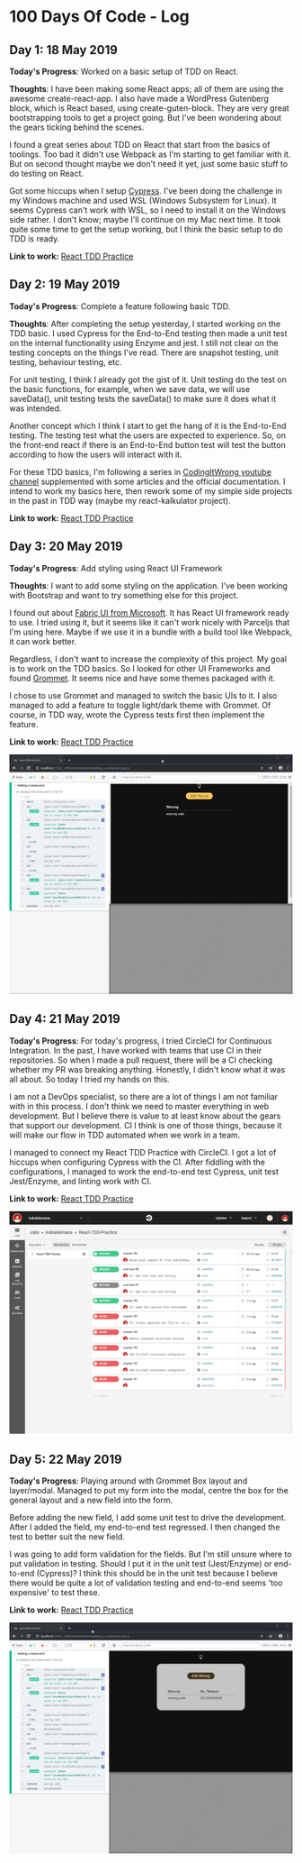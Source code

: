 # 100 Days Of Code - Log

## Day 1: 18 May 2019

**Today's Progress**: Worked on a basic setup of TDD on React.

**Thoughts**: I have been making some React apps; all of them are using the
awesome create-react-app. I also have made a WordPress Gutenberg block, which is
React based, using create-guten-block. They are very great bootstrapping tools
to get a project going. But I've been wondering about the gears ticking behind
the scenes.

I found a great series about TDD on React that start from the basics of
toolings. Too bad it didn't use Webpack as I'm starting to get familiar with it.
But on second thought maybe we don't need it yet, just some basic stuff to do
testing on React.

Got some hiccups when I setup [Cypress](http://cypress.io). I've been doing the
challenge in my Windows machine and used WSL (Windows Subsystem for Linux). It
seems Cypress can't work with WSL, so I need to install it on the Windows side
rather. I don't know; maybe I'll continue on my Mac next time. It took quite
some time to get the setup working, but I think the basic setup to do TDD is
ready.

**Link to work:**
[React TDD Practice](https://github.com/indralukmana/React-TDD-Practice)

## Day 2: 19 May 2019

**Today's Progress**: Complete a feature following basic TDD.

**Thoughts**: After completing the setup yesterday, I started working on the TDD
basic. I used Cypress for the End-to-End testing then made a unit test on the
internal functionality using Enzyme and jest. I still not clear on the testing
concepts on the things I've read. There are snapshot testing, unit testing,
behaviour testing, etc.

For unit testing, I think I already got the gist of it. Unit testing do the test
on the basic functions, for example, when we save data, we will use saveData(),
unit testing tests the saveData() to make sure it does what it was intended.

Another concept which I think I start to get the hang of it is the End-to-End
testing. The testing test what the users are expected to experience. So, on the
front-end react if there is an End-to-End button test will test the button
according to how the users will interact with it.

For these TDD basics, I'm following a series in
[CodingItWrong youtube channel](https://youtu.be/0aAdglT39go) supplemented with
some articles and the official documentation. I intend to work my basics here,
then rework some of my simple side projects in the past in TDD way (maybe my
react-kalkulator project).

**Link to work:**
[React TDD Practice](https://github.com/indralukmana/React-TDD-Practice)

## Day 3: 20 May 2019

**Today's Progress**: Add styling using React UI Framework

**Thoughts**: I want to add some styling on the application. I've been working
with Bootstrap and want to try something else for this project.

I found out about
[Fabric UI from Microsoft](https://github.com/OfficeDev/office-ui-fabric-react).
It has React UI framework ready to use. I tried using it, but it seems like it
can't work nicely with Parceljs that I'm using here. Maybe if we use it in a
bundle with a build tool like Webpack, it can work better.

Regardless, I don't want to increase the complexity of this project. My goal is
to work on the TDD basics. So I looked for other UI Frameworks and found
[Grommet](https://v2.grommet.io/). It seems nice and have some themes packaged
with it.

I chose to use Grommet and managed to switch the basic UIs to it. I also managed
to add a feature to toggle light/dark theme with Grommet. Of course, in TDD way,
wrote the Cypress tests first then implement the feature.

**Link to work:**
[React TDD Practice](https://github.com/indralukmana/React-TDD-Practice)

![Day 3 Progress](https://github.com/indralukmana/100-days-of-code/raw/master/screenshots/D3.gif)

## Day 4: 21 May 2019

**Today's Progress**: For today's progress, I tried CircleCI for Continuous
Integration. In the past, I have worked with teams that use CI in their
repositories. So when I made a pull request, there will be a CI checking whether
my PR was breaking anything. Honestly, I didn't know what it was all about. So
today I tried my hands on this.

I am not a DevOps specialist, so there are a lot of things I am not familiar
with in this process. I don't think we need to master everything in web
development. But I believe there is value to at least know about the gears that
support our development. CI I think is one of those things, because it will make
our flow in TDD automated when we work in a team.

I managed to connect my React TDD Practice with CircleCI. I got a lot of hiccups
when configuring Cypress with the CI. After fiddling with the configurations, I
managed to work the end-to-end test Cypress, unit test Jest/Enzyme, and linting
work with CI.

**Link to work:**
[React TDD Practice](https://github.com/indralukmana/React-TDD-Practice)

![Day 4 Progress](https://github.com/indralukmana/100-days-of-code/raw/master/screenshots/D4.png)

## Day 5: 22 May 2019

**Today's Progress**: Playing around with Grommet Box layout and layer/modal.
Managed to put my form into the modal, centre the box for the general layout and
a new field into the form.

Before adding the new field, I add some unit test to drive the development.
After I added the field, my end-to-end test regressed. I then changed the test
to better suit the new field.

I was going to add form validation for the fields. But I'm still unsure where to
put validation in testing. Should I put it in the unit test (Jest/Enzyme) or
end-to-end (Cypress)? I think this should be in the unit test because I believe
there would be quite a lot of validation testing and end-to-end seems 'too
expensive' to test these.

**Link to work:**
[React TDD Practice](https://github.com/indralukmana/React-TDD-Practice)

![Day 5 Progress](https://github.com/indralukmana/100-days-of-code/raw/master/screenshots/D5.gif)
